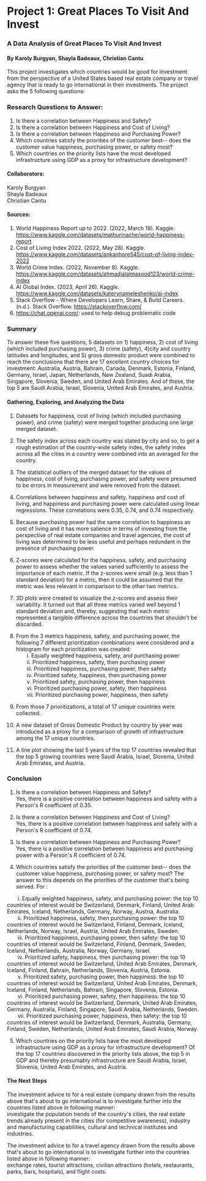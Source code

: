 
# Project 1: Great Places To Visit And Invest
### A Data Analysis of Great Places To Visit And Invest

#### By Karoly Burgyan, Shayla Badeaux, Christian Cantu
 This project investigates which countries would be good for investment from the perspective of a United States based real estate company or travel agency that is ready to go international in their investments. The project asks the 5 following questions: 

 
### Research Questions to Answer:
1. Is there a correlation between Happiness and Safety?<br>
2. Is there a correlation between Happiness and Cost of Living?<br>
3. Is there a correlation between Happiness and Purchasing Power?<br>
4. Which countries satisfy the priorities of the customer best-- does the customer value happiness, purchasing power, or safety most?<br>
5. Which countries on the priority lists have the most developed infrastructure using GDP as a proxy for infrastructure development?<br>


#### Collaborators:<br>
Karoly Burgyan<br>
Shayla Badeaux<br>
Christian Cantu


#### Sources:
1.	World Happiness Report up to 2022. (2022, March 19). Kaggle. https://www.kaggle.com/datasets/mathurinache/world-happiness-report
2.	Cost of Living Index 2022. (2022, May 28). Kaggle. https://www.kaggle.com/datasets/ankanhore545/cost-of-living-index-2022
3.	World Crime Index. (2022, November 8). Kaggle. https://www.kaggle.com/datasets/ahmadjalalmasood123/world-crime-index
4.	AI Global Index. (2023, April 26). Kaggle. https://www.kaggle.com/datasets/katerynameleshenko/ai-index
5.	Stack Overflow - Where Developers Learn, Share, & Build Careers. (n.d.). Stack Overflow. https://stackoverflow.com/
6.	https://chat.openai.com/: used to help debug problematic code




### Summary

To answer these five questions, 5 datasets on 1) happiness, 2) cost of living (which included purchasing power), 3) crime (safety), 4)city and country latitudes and longitudes, and 5) gross domestic product were combined to reach the conclusions that there are 17 excellent country choices for investment: Australia, Austria, Bahrain, Canada, Denmark, Estonia, Finland, Germany, Israel, Japan, Netherlands, New Zealand, Suadi Arabia, Singapore, Slovenia, Sweden, and United Arab Emirates. And of these, the top 5 are Saudi Arabia, Israel, Slovenia, United Arab Emirates, and Austria.

#### Gathering, Exploring, and Analyzing the Data
1. Datasets for happiness, cost of living (which included purchasing power), and crime (safety) were merged together producing one large merged dataset.<br>
2. The safety index across each country was stated by city and so, to get a rough estimation of the country-wide safety index, the safety index across all the cities in a country were combined into an averaged for the country.
3. The statistical outliers of the merged dataset for the values of happiness, cost of living, purchasing power, and safety were presumed to be errors in measurement and were removed from the dataset.<br>
4. Correlations between happiness and safety, happiness and cost of living, and happiness and purchasing power were calculated using linear regressions. These correlations were 0.35, 0.74, and 0.74 respectively.<br>
5. Because purchasing power had the same correlation to happiness as cost of living and it has more salience in terms of investing from the perspective of real estate companies and travel agencies, the cost of living was determined to be less useful and perhaps redundant in the presence of purchasing power.<br>
6. Z-scores were calculated for the happiness, safety, and purchasing power to assess whether the values varied sufficiently to assess the importance of each metric. If the z-scores were small (e.g. less than 1 standard deviation) for a metric, then it could be assumed that the metric was less relevant in comparison to the other two metrics.<br>
7. 3D plots were created to visualize the z-scores and assess their variability. It turned out that all three metrics varied well beyond 1 standard deviation and, thereby, suggesting that each metric represented a tangible difference across the countries that shouldn't be discarded.<br>
8. From the 3 metrics happiness, safety, and purchasing power, the following 7 different prioritization combinations were considered and a histogram for each prioritization was created:<br>
&emsp;&emsp;i. Equally weighted happiness, safety, and purchasing power<br>
&emsp;&emsp;ii. Prioritized happiness, safety, then purchasing power<br>
&emsp;&emsp;iii. Prioritized happiness, purchasing power, then safety<br>
&emsp;&emsp;iv. Prioritized safety, happiness, then purchasing power<br>
&emsp;&emsp;v. Prioritized safety, purchasing power, then happiness<br>
&emsp;&emsp;vi. Prioritized purchasing power, safety, then happiness<br>
&emsp;&emsp;vii. Prioritized purchasing power, happiness, then safety<br>

9. From those 7 prioritizations, a total of 17 unique countries were collected.<br>
10. A new dataset of Gross Domestic Product by country by year was introduced as a proxy for a comparison of growth of infrastructure among the 17 unique countries.<br>
11. A line plot showing the last 5 years of the top 17 countries revealed that the top 5 growing countries were Saudi Arabia, Israel, Slovenia, United Arab Emirates, and Austria.<br>

### Conclusion
1. Is there a correlation between Happiness and Safety?<br>
Yes, there is a positive correlation between happiness and safety with a Person's R coefficient of 0.35.

2. Is there a correlation between Happiness and Cost of Living?<br>
Yes, there is a positive correlation between happiness and safety with a Person's R coefficient of 0.74.

3. Is there a correlation between Happiness and Purchasing Power?<br>
Yes, there is a positive correlation between happiness and purchasing power with a Person's R coefficient of 0.74.<br>

4. Which countries satisfy the priorities of the customer best-- does the customer value happiness, purchasing power, or safety most?
The answer to this depends on the priorities of the customer that's being served. For :<br>

&emsp;&emsp;i. Equally weighted happiness, safety, and purchasing power: the top 10 countries of interest would be Switzerland, Denmark, Finland, United Arab Emirates, Iceland, Netherlands, Germany, Norway, Austria, Australia.<br>
&emsp;&emsp;ii. Prioritized happiness, safety, then purchasing power: the top 10 countries of interest would be Switzerland, Finland, Denmark, Iceland, Netherlands, Norway, Israel, Austria, United Arab Emirates, Sweden.<br>
&emsp;&emsp;iii. Prioritized happiness, purchasing power, then safety: the top 10 countries of interest would be Switzerland, Finland, Denmark, Sweden, Iceland, Netherlands, Australia, Norway, Germany, Israel.<br>
&emsp;&emsp;iv. Prioritized safety, happiness, then purchasing power: the top 10 countries of interest would be Switzerland, United Arab Emirates, Denmark, Iceland, Finland, Bahrain, Netherlands, Slovenia, Austria, Estonia.<br>
&emsp;&emsp;v. Prioritized safety, purchasing power, then happiness: the top 10 countries of interest would be Switzerland, United Arab Emirates, Denmark, Iceland, Finland, Netherlands, Bahrain, Singapore, Slovenia, Estonia.<br>
&emsp;&emsp;vi. Prioritized purchasing power, safety, then happiness: the top 10 countries of interest would be Switzerland, Denmark, United Arab Emirates, Germany, Australia, Finland, Singapore, Saudi Arabia, Netherlands, Sweden.<br>
&emsp;&emsp;vii. Prioritized purchasing power, happiness, then safety: the top 10 countries of interest would be Switzerland, Denmark, Australia, Germany, Finland, Sweden, Netherlands, United Arab Emirates, Saudi Arabia, Norway.<br>

5. Which countries on the priority lists have the most developed infrastructure using GDP as a proxy for infrastructure development?
Of the top 17 countries discovered in the priority lists above, the top 5 in GDP and thereby presumably infrastructure are Saudi Arabia, Israel, Slovenia, United Arab Emirates, and Austria.<br>

#### The Next Steps
The investment advice to for a real estate company drawn from the results above that's about to go international is to investigate further into the countries listed above in following manner:<br>
investigate the population trends of the country's cities, the real estate trends already present in the cities (for competitive awareness), industry and manufacturing capabilities, cultural and technical institutes and industries. 

The investment advice to for a travel agency drawn from the results above that's about to go international is to investigate further into the countries listed above in following manner:<br>
exchange rates, tourist attractions, civilian attractions (hotels, restaurants, parks, bars, hospitals), and flight costs.
